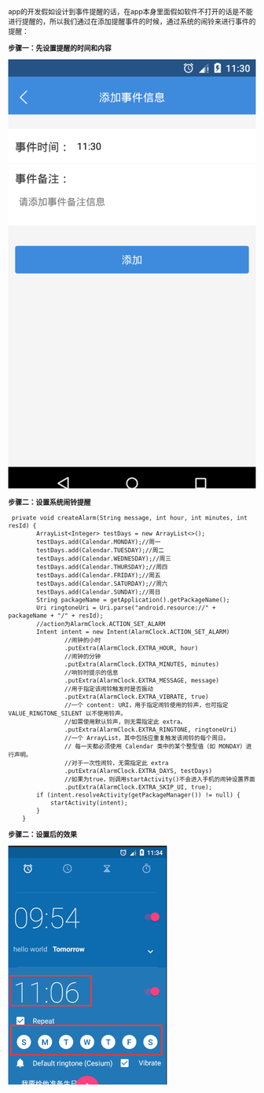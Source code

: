 app的开发假如设计到事件提醒的话，在app本身里面假如软件不打开的话是不能进行提醒的，所以我们通过在添加提醒事件的时候，通过系统的闹铃来进行事件的提醒：

**步骤一：先设置提醒的时间和内容**

![](./res/5d62282d9ca54429b44db54708e38623.png)

**步骤二：设置系统闹铃提醒**

    
    
     private void createAlarm(String message, int hour, int minutes, int resId) {
            ArrayList<Integer> testDays = new ArrayList<>();
            testDays.add(Calendar.MONDAY);//周一
            testDays.add(Calendar.TUESDAY);//周二
            testDays.add(Calendar.WEDNESDAY);//周三
            testDays.add(Calendar.THURSDAY);//周四
            testDays.add(Calendar.FRIDAY);//周五
            testDays.add(Calendar.SATURDAY);//周六
            testDays.add(Calendar.SUNDAY);//周日
            String packageName = getApplication().getPackageName();
            Uri ringtoneUri = Uri.parse("android.resource://" + packageName + "/" + resId);
            //action为AlarmClock.ACTION_SET_ALARM
            Intent intent = new Intent(AlarmClock.ACTION_SET_ALARM)
                    //闹钟的小时
                    .putExtra(AlarmClock.EXTRA_HOUR, hour)
                    //闹钟的分钟
                    .putExtra(AlarmClock.EXTRA_MINUTES, minutes)
                    //响铃时提示的信息
                    .putExtra(AlarmClock.EXTRA_MESSAGE, message)
                    //用于指定该闹铃触发时是否振动
                    .putExtra(AlarmClock.EXTRA_VIBRATE, true)
                    //一个 content: URI，用于指定闹铃使用的铃声，也可指定 VALUE_RINGTONE_SILENT 以不使用铃声。
                    //如需使用默认铃声，则无需指定此 extra。
                    .putExtra(AlarmClock.EXTRA_RINGTONE, ringtoneUri)
                    //一个 ArrayList，其中包括应重复触发该闹铃的每个周日。
                    // 每一天都必须使用 Calendar 类中的某个整型值（如 MONDAY）进行声明。
                    //对于一次性闹铃，无需指定此 extra
                    .putExtra(AlarmClock.EXTRA_DAYS, testDays)
                    //如果为true，则调用startActivity()不会进入手机的闹钟设置界面
                    .putExtra(AlarmClock.EXTRA_SKIP_UI, true);
            if (intent.resolveActivity(getPackageManager()) != null) {
                startActivity(intent);
            }
        }

**步骤二：设置后的效果**

![](./res/98e482f52e374da4984b29a7de10fc15.png)

